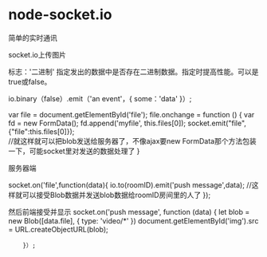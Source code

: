 # node-socket.io
简单的实时通讯


socket.io上传图片

标志：'二进制'
指定发出的数据中是否存在二进制数据。指定时提高性能。可以是true或false。

io.binary（false）.emit（'an event'，{ some：'data' }）;


 var file = document.getElementById('file');
                    file.onchange = function () {
					 var fd = new FormData();
					 fd.append('myfile', this.files[0]);
					 socket.emit("file",{"file":this.files[0]});    
           //就这样就可以把blob发送给服务器了，不像ajax要new FormData那个方法包装一下，可能socket里对发送的数据处理了
					}
          
服务器端

 socket.on('file',function(data){
		 io.to(roomID).emit('push message',data);   //这样就可以接受Blob数据并发送blob数据给roomID房间里的人了
	 });


然后前端接受并显示
 socket.on('push message', function (data) {
let blob = new Blob([data.file], { type: 'video/*' })
        document.getElementById('img').src = URL.createObjectURL(blob);
        
        }）;
